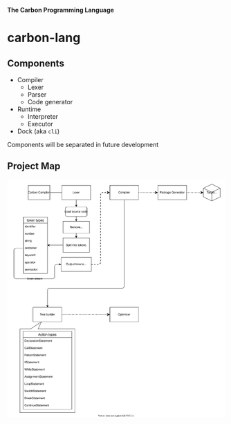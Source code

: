 **The Carbon Programming Language**
# carbon-lang

## Components

- Compiler
  - Lexer
  - Parser
  - Code generator
- Runtime
  - Interpreter
  - Executor
- Dock (aka `cli`)

Components will be separated in future development



## Project Map

![carbon-lang](.\readme_assets\carbon-lang.svg)
